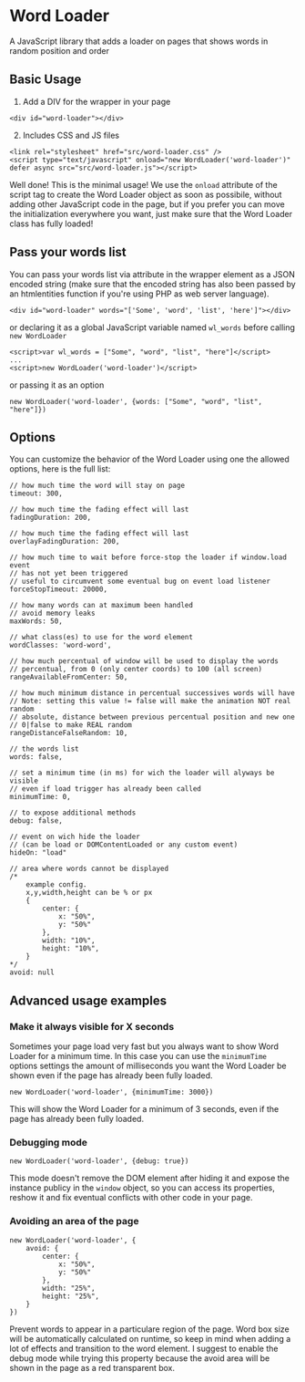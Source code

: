# Word Loader
A JavaScript library that adds a loader on pages that shows words in random position and order

## Basic Usage
1. Add a DIV for the wrapper in your page
```
<div id="word-loader"></div>
```

2. Includes CSS and JS files
```
<link rel="stylesheet" href="src/word-loader.css" />
<script type="text/javascript" onload="new WordLoader('word-loader')" defer async src="src/word-loader.js"></script>
```

Well done! This is the minimal usage!
We use the `onload` attribute of the script tag to create the Word Loader object as soon as possibile, without adding other JavaScript code in the page, but if you prefer you can move the initialization everywhere you want, just make sure that the Word Loader class has fully loaded!

## Pass your words list
You can pass your words list via attribute in the wrapper element as a JSON encoded string (make sure that the encoded string has also been passed by an htmlentities function if you're using PHP as web server language).
```
<div id="word-loader" words="['Some', 'word', 'list', 'here']"></div>
```

or declaring it as a global JavaScript variable named `wl_words` before calling `new WordLoader`
```
<script>var wl_words = ["Some", "word", "list", "here"]</script>
...
<script>new WordLoader('word-loader')</script>
```

or passing it as an option
```
new WordLoader('word-loader', {words: ["Some", "word", "list", "here"]})
```

## Options
You can customize the behavior of the Word Loader using one the allowed options, here is the full list:
```
// how much time the word will stay on page
timeout: 300,

// how much time the fading effect will last
fadingDuration: 200,

// how much time the fading effect will last
overlayFadingDuration: 200,

// how much time to wait before force-stop the loader if window.load event 
// has not yet been triggered
// useful to circumvent some eventual bug on event load listener
forceStopTimeout: 20000,

// how many words can at maximum been handled
// avoid memory leaks
maxWords: 50,

// what class(es) to use for the word element
wordClasses: 'word-word',

// how much percentual of window will be used to display the words
// percentual, from 0 (only center coords) to 100 (all screen)
rangeAvailableFromCenter: 50, 

// how much minimum distance in percentual successives words will have
// Note: setting this value != false will make the animation NOT real random
// absolute, distance between previous percentual position and new one
// 0|false to make REAL random
rangeDistanceFalseRandom: 10,

// the words list
words: false,

// set a minimum time (in ms) for wich the loader will alyways be visible
// even if load trigger has already been called
minimumTime: 0,

// to expose additional methods
debug: false,

// event on wich hide the loader 
// (can be load or DOMContentLoaded or any custom event)
hideOn: "load"

// area where words cannot be displayed
/* 
    example config.
    x,y,width,height can be % or px
    {
        center: {
            x: "50%",
            y: "50%"
        },
        width: "10%",
        height: "10%",
    }
*/ 
avoid: null
```

## Advanced usage examples
### Make it always visible for X seconds
Sometimes your page load very fast but you always want to show Word Loader for a minimum time.
In this case you can use the `minimumTime` options settings the amount of milliseconds you want the Word Loader be shown even if the page has already been fully loaded.
```
new WordLoader('word-loader', {minimumTime: 3000})
```
This will show the Word Loader for a minimum of 3 seconds, even if the page has already been fully loaded.

### Debugging mode
```
new WordLoader('word-loader', {debug: true})
```
This mode doesn't remove the DOM element after hiding it and expose the instance publicy in the `window` object, so you can access its properties, reshow it and fix eventual conflicts with other code in your page.

### Avoiding an area of the page
```
new WordLoader('word-loader', {
    avoid: {
        center: {
            x: "50%",
            y: "50%"
        },
        width: "25%",
        height: "25%",
    }
})
```
Prevent words to appear in a particulare region of the page. Word box size will be automatically calculated on runtime, so keep in mind when adding a lot of effects and transition to the word element.
I suggest to enable the debug mode while trying this property because the avoid area will be shown in the page as a red transparent box.

